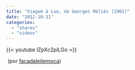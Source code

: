 ```yaml
---
title: "Viagem à Lua, de Georges Méliès (1902)"
date: "2012-10-11"
categories:
  - "shares"
  - "videos"
---
```


{{< youtube lZpXc2plLGo >}}

 (por [facadaleitemoca](http://www.youtube.com/watch?v=lZpXc2plLGo&feature=player_embedded))
